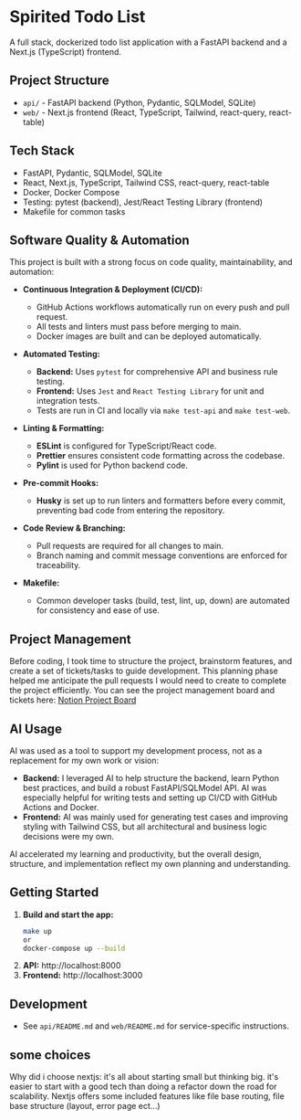 # Spirited Todo List

A full stack, dockerized todo list application with a FastAPI backend and a Next.js (TypeScript) frontend.

## Project Structure

- `api/` - FastAPI backend (Python, Pydantic, SQLModel, SQLite)
- `web/` - Next.js frontend (React, TypeScript, Tailwind, react-query, react-table)

## Tech Stack

- FastAPI, Pydantic, SQLModel, SQLite
- React, Next.js, TypeScript, Tailwind CSS, react-query, react-table
- Docker, Docker Compose
- Testing: pytest (backend), Jest/React Testing Library (frontend)
- Makefile for common tasks

## Software Quality & Automation

This project is built with a strong focus on code quality, maintainability, and automation:

- **Continuous Integration & Deployment (CI/CD):**
  - GitHub Actions workflows automatically run on every push and pull request.
  - All tests and linters must pass before merging to main.
  - Docker images are built and can be deployed automatically.

- **Automated Testing:**
  - **Backend:** Uses `pytest` for comprehensive API and business rule testing.
  - **Frontend:** Uses `Jest` and `React Testing Library` for unit and integration tests.
  - Tests are run in CI and locally via `make test-api` and `make test-web`.

- **Linting & Formatting:**
  - **ESLint** is configured for TypeScript/React code.
  - **Prettier** ensures consistent code formatting across the codebase.
  - **Pylint** is used for Python backend code.

- **Pre-commit Hooks:**
  - **Husky** is set up to run linters and formatters before every commit, preventing bad code from entering the repository.

- **Code Review & Branching:**
  - Pull requests are required for all changes to main.
  - Branch naming and commit message conventions are enforced for traceability.

- **Makefile:**
  - Common developer tasks (build, test, lint, up, down) are automated for consistency and ease of use.

## Project Management

Before coding, I took time to structure the project, brainstorm features, and create a set of tickets/tasks to guide development. This planning phase helped me anticipate the pull requests I would need to create to complete the project efficiently. You can see the project management board and tickets here: [Notion Project Board](https://omniventus.notion.site/Test-technique-TalkSpirit-200b3b26f1e58025b64ecffdf5759ad5?pvs=4)

## AI Usage

AI was used as a tool to support my development process, not as a replacement for my own work or vision:
- **Backend:** I leveraged AI to help structure the backend, learn Python best practices, and build a robust FastAPI/SQLModel API. AI was especially helpful for writing tests and setting up CI/CD with GitHub Actions and Docker.
- **Frontend:** AI was mainly used for generating test cases and improving styling with Tailwind CSS, but all architectural and business logic decisions were my own.

AI accelerated my learning and productivity, but the overall design, structure, and implementation reflect my own planning and understanding.

## Getting Started

1. **Build and start the app:**
   ```sh
   make up 
   or 
   docker-compose up --build
   ```
2. **API:** http://localhost:8000
3. **Frontend:** http://localhost:3000

## Development
- See `api/README.md` and `web/README.md` for service-specific instructions. 

## some choices

Why did i choose nextjs: it's all about starting small but thinking big.
it's easier to start with a good tech than doing a refactor down the road for scalability.
Nextjs offers some included features like file base routing, file base structure (layout, error page ect...) 


